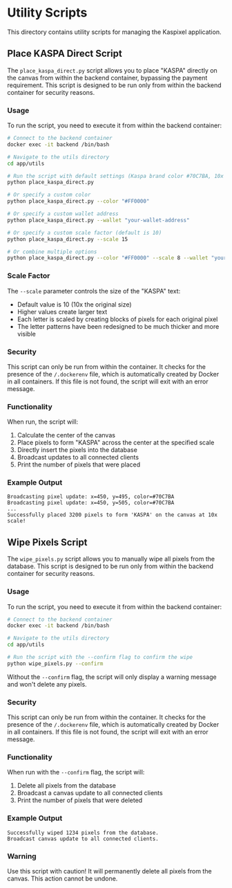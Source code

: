 # Utility Scripts

This directory contains utility scripts for managing the Kaspixel application.

## Place KASPA Direct Script

The `place_kaspa_direct.py` script allows you to place "KASPA" directly on the canvas from within the backend container, bypassing the payment requirement. This script is designed to be run only from within the backend container for security reasons.

### Usage

To run the script, you need to execute it from within the backend container:

```bash
# Connect to the backend container
docker exec -it backend /bin/bash

# Navigate to the utils directory
cd app/utils

# Run the script with default settings (Kaspa brand color #70C7BA, 10x scale)
python place_kaspa_direct.py

# Or specify a custom color
python place_kaspa_direct.py --color "#FF0000"

# Or specify a custom wallet address
python place_kaspa_direct.py --wallet "your-wallet-address"

# Or specify a custom scale factor (default is 10)
python place_kaspa_direct.py --scale 15

# Or combine multiple options
python place_kaspa_direct.py --color "#FF0000" --scale 8 --wallet "your-wallet-address"
```

### Scale Factor

The `--scale` parameter controls the size of the "KASPA" text:
- Default value is 10 (10x the original size)
- Higher values create larger text
- Each letter is scaled by creating blocks of pixels for each original pixel
- The letter patterns have been redesigned to be much thicker and more visible

### Security

This script can only be run from within the container. It checks for the presence of the `/.dockerenv` file, which is automatically created by Docker in all containers. If this file is not found, the script will exit with an error message.

### Functionality

When run, the script will:

1. Calculate the center of the canvas
2. Place pixels to form "KASPA" across the center at the specified scale
3. Directly insert the pixels into the database
4. Broadcast updates to all connected clients
5. Print the number of pixels that were placed

### Example Output

```
Broadcasting pixel update: x=450, y=495, color=#70C7BA
Broadcasting pixel update: x=450, y=505, color=#70C7BA
...
Successfully placed 3200 pixels to form 'KASPA' on the canvas at 10x scale!
```

## Wipe Pixels Script

The `wipe_pixels.py` script allows you to manually wipe all pixels from the database. This script is designed to be run only from within the backend container for security reasons.

### Usage

To run the script, you need to execute it from within the backend container:

```bash
# Connect to the backend container
docker exec -it backend /bin/bash

# Navigate to the utils directory
cd app/utils

# Run the script with the --confirm flag to confirm the wipe
python wipe_pixels.py --confirm
```

Without the `--confirm` flag, the script will only display a warning message and won't delete any pixels.

### Security

This script can only be run from within the container. It checks for the presence of the `/.dockerenv` file, which is automatically created by Docker in all containers. If this file is not found, the script will exit with an error message.

### Functionality

When run with the `--confirm` flag, the script will:

1. Delete all pixels from the database
2. Broadcast a canvas update to all connected clients
3. Print the number of pixels that were deleted

### Example Output

```
Successfully wiped 1234 pixels from the database.
Broadcast canvas update to all connected clients.
```

### Warning

Use this script with caution! It will permanently delete all pixels from the canvas. This action cannot be undone.
